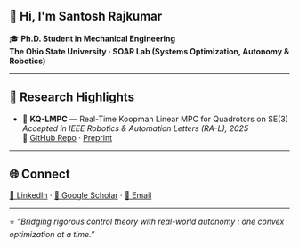 ## 👋 Hi, I'm Santosh Rajkumar  

🎓 **Ph.D. Student in Mechanical Engineering**  
**The Ohio State University · SOAR Lab (Systems Optimization, Autonomy & Robotics)**  

---

## 🚀 Research Highlights
- 🧠 **KQ-LMPC** — Real-Time Koopman Linear MPC for Quadrotors on SE(3)  
  *Accepted in IEEE Robotics & Automation Letters (RA-L), 2025*  
  🔗 [GitHub Repo](https://github.com/santoshrajkumar/kq-lmpc-quadrotor) · [Preprint](https://arxiv.org/abs/2409.12374)

---

## 🌐 Connect
[💼 LinkedIn](https://www.linkedin.com/in/santoshrajkumar/) · [📄 Google Scholar](https://scholar.google.com/citations?user=) · [📧 Email](mailto:santosh.rajkumar@osu.edu)

---

⭐ *“Bridging rigorous control theory with real-world autonomy : one convex optimization at a time.”*
